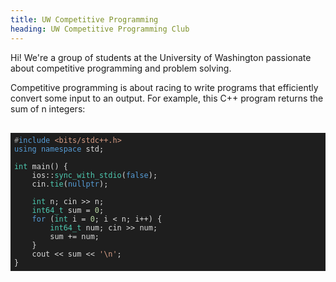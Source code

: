 ```yaml
---
title: UW Competitive Programming
heading: UW Competitive Programming Club
---
```


Hi! We're a group of students at the University of Washington passionate about competitive programming and problem solving.

Competitive programming is about racing to write programs that efficiently convert some input to an output. For example, this C++ program returns the sum of n integers: 


<pre class="code-container">
 <code class="code" style="color:rgb(220, 220, 220); font-weight:400;background-color:rgb(30, 30, 30);background:rgb(30, 30, 30);display:block;padding: .5em;"><span style="color:rgb(155, 155, 155); font-weight:400;">#<span style="color:rgb(86, 156, 214); font-weight:400;">include</span> <span style="color:rgb(214, 157, 133); font-weight:400;">&lt;bits/stdc++.h&gt;</span></span>
<span style="color:rgb(86, 156, 214); font-weight:400;">using</span> <span style="color:rgb(86, 156, 214); font-weight:400;">namespace</span> std;

<span style="color:rgb(220, 220, 220); font-weight:400;"><span style="color:rgb(78, 201, 176); font-weight:400;">int</span> <span style="color:rgb(220, 220, 220); font-weight:400;">main</span><span style="color:rgb(220, 220, 220); font-weight:400;">()</span> </span>{
	ios::<span style="color:rgb(78, 201, 176); font-weight:400;">sync_with_stdio</span>(<span style="color:rgb(86, 156, 214); font-weight:400;">false</span>);
	cin.<span style="color:rgb(78, 201, 176); font-weight:400;">tie</span>(<span style="color:rgb(86, 156, 214); font-weight:400;">nullptr</span>);
	
	<span style="color:rgb(78, 201, 176); font-weight:400;">int</span> n; cin &gt;&gt; n;
	<span style="color:rgb(78, 201, 176); font-weight:400;">int64_t</span> sum = <span style="color:rgb(184, 215, 163); font-weight:400;">0</span>;
	<span style="color:rgb(86, 156, 214); font-weight:400;">for</span> (<span style="color:rgb(78, 201, 176); font-weight:400;">int</span> i = <span style="color:rgb(184, 215, 163); font-weight:400;">0</span>; i &lt; n; i++) {
		<span style="color:rgb(78, 201, 176); font-weight:400;">int64_t</span> num; cin &gt;&gt; num;
		sum += num;
	}
	cout &lt;&lt; sum &lt;&lt; <span style="color:rgb(214, 157, 133); font-weight:400;">&#x27;\n&#x27;</span>;
}</code></pre>

